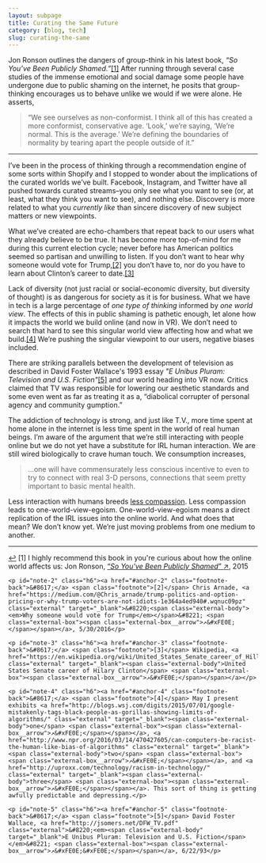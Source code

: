 ```yaml
---
layout: subpage
title: Curating the Same Future
category: [blog, tech]
slug: curating-the-same
---
```

Jon Ronson outlines the dangers of group-think in his latest book, <em>&#8220;So You’ve Been Publicly Shamed.&#8221;</em><a id="anchor-1" href="#note-1" class="fieldnotes-anchor">[1]</a> After running through several case studies of the immense emotional and social damage some people have undergone due to public shaming on the internet, he posits that group-thinking encourages us to behave unlike we would if we were alone. He asserts,

<blockquote>
    <p>&#8220;We see ourselves as non-conformist. I think all of this has created a more conformist, conservative age. &#8216;Look,&#8217; we’re saying, &#8216;We’re normal. This is the average.&#8217; We’re defining the boundaries of normality by tearing apart the people outside of it.&#8221;</p>
</blockquote>

<hr class="small">

I’ve been in the process of thinking through a recommendation engine of some sorts within Shopify and I stopped to wonder about the implications of the curated worlds we’ve built. Facebook, Instagram, and Twitter have all pushed towards curated streams–you only see what you want to see (or, at least, what they think you want to see), and nothing else. Discovery is more related to what you *currently like* than sincere discovery of new subject matters or new viewpoints.

What we’ve created are echo-chambers that repeat back to our users what they already believe to be true. It has become more top-of-mind for me during this current election cycle; never before has American politics seemed so partisan and unwilling to listen. If you don’t want to hear why someone would vote for Trump,<a id="anchor-2" href="#note-2" class="fieldnotes-anchor">[2]</a> you don’t have to, nor do you have to learn about Clinton’s career to date.<a id="anchor-3" href="#note-3" class="fieldnotes-anchor">[3]</a>

Lack of diversity (not just racial or social-economic diversity, but diversity of thought) is as dangerous for society as it is for business. What we have in tech is a large percentage of _one type of thinking_ informed by _one world view_. The effects of this in public shaming is pathetic enough, let alone how it impacts the world we build online (and now in VR). We don’t need to search that hard to see this singular world view affecting how and what we build.<a id="anchor-4" href="#note-4" class="fieldnotes-anchor">[4]</a> We’re pushing the singular viewpoint to our users, negative biases included.

There are striking parallels between the development of television as described in David Foster Wallace's 1993 essay <em>"E Unibus Pluram: Television and U.S. Fiction"</em><a id="anchor-5" href="#note-5" class="fieldnotes-anchor">[5]</a> and our world heading into VR now. Critics claimed that TV was responsible for lowering our aesthetic standards and some even went as far as treating it as a, “diabolical corrupter of personal agency and community gumption.”

The addiction of technology is strong, and just like T.V., more time spent at home alone in the internet is less time spent in the world of real human beings. I’m aware of the argument that we’re still interacting with people online but we do not yet have a substitute for IRL human interaction. We are still wired biologically to crave human touch. We consumption increases,

<blockquote>
    <p>...one will have commensurately less conscious incentive to even to try to connect with real 3-D persons, connections that seem pretty important to basic mental health.</p>
</blockquote>

Less interaction with humans breeds <a href="http://helentran.com/trading-for-compassion">less compassion</a>. Less compassion leads to one-world-view-egoism. One-world-view-egoism means a direct replication of the IRL issues into the online world. And what does that mean? We don’t know yet. We’re just moving problems from one medium to another.

<hr class="small">

<div class="fieldnotes">
    <p id="note-1" class="h6"><a href="#anchor-1" class="footnote-back">&#8617;</a> <span class="footnote">[1]</span> I highly recommend this book in you're curious about how the online world affects us: Jon Ronson, <a href="https://www.amazon.com/gp/product/1594634017/ref=as_li_tl?ie=UTF8&camp=1789&creative=9325&creativeASIN=1594634017&linkCode=as2&tag=heltraprodes-20&linkId=e9d8fbb3e9788aec4d68928019d467d7" class="external" target="_blank">&#8220;<span class="external-body"><em>So You've Been Publicly Shamed</em></span>&#8221; <span class="external-box"><span class="external-box__arrow">↗&#xFE0E;</span></span></a>, 2015</p>

    <p id="note-2" class="h6"><a href="#anchor-2" class="footnote-back">&#8617;</a> <span class="footnote">[2]</span> Chris Arnade, <a href="https://medium.com/@Chris_arnade/trump-politics-and-option-pricing-or-why-trump-voters-are-not-idiots-1e364a4ed940#.wqnuc09pz" class="external" target="_blank">&#8220;<span class="external-body"><em>Why someone would vote for Trump</em></span>&#8221; <span class="external-box"><span class="external-box__arrow">↗&#xFE0E;</span></span></a>, 5/30/2016</p>

    <p id="note-3" class="h6"><a href="#anchor-3" class="footnote-back">&#8617;</a> <span class="footnote">[3]</span> Wikipedia, <a href="https://en.wikipedia.org/wiki/United_States_Senate_career_of_Hillary_Clinton" class="external" target="_blank"><span class="external-body">United States Senate career of Hilary Clinton</span> <span class="external-box"><span class="external-box__arrow">↗&#xFE0E;</span></span></a></p>

    <p id="note-4" class="h6"><a href="#anchor-4" class="footnote-back">&#8617;</a> <span class="footnote">[4]</span> May I present exhibits <a href="http://blogs.wsj.com/digits/2015/07/01/google-mistakenly-tags-black-people-as-gorillas-showing-limits-of-algorithms/" class="external" target="_blank"><span class="external-body">one</span> <span class="external-box"><span class="external-box__arrow">↗&#xFE0E;</span></span></a>, <a href="http://www.npr.org/2016/03/14/470427605/can-computers-be-racist-the-human-like-bias-of-algorithms" class="external" target="_blank"><span class="external-body">two</span> <span class="external-box"><span class="external-box__arrow">↗&#xFE0E;</span></span></a>, and <a href="http://uproxx.com/technology/racism-in-technology/" class="external" target="_blank"><span class="external-body">three</span> <span class="external-box"><span class="external-box__arrow">↗&#xFE0E;</span></span></a>. This sort of thing is getting awfully predictable and depressing.</p>

    <p id="note-5" class="h6"><a href="#anchor-5" class="footnote-back">&#8617;</a> <span class="footnote">[5]</span> David Foster Wallace, <a href="http://jsomers.net/DFW_TV.pdf" class="external">&#8220;<em><span class="external-body" target="_blank">E Unibus Pluram: Television and U.S. Fiction</span></em>&#8221; <span class="external-box"><span class="external-box__arrow">↗&#xFE0E;&#xFE0E;</span></span></a>, 6/22/93</p>
</div>